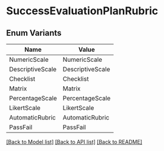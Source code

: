 # SuccessEvaluationPlanRubric

## Enum Variants

| Name | Value |
|---- | -----|
| NumericScale | NumericScale |
| DescriptiveScale | DescriptiveScale |
| Checklist | Checklist |
| Matrix | Matrix |
| PercentageScale | PercentageScale |
| LikertScale | LikertScale |
| AutomaticRubric | AutomaticRubric |
| PassFail | PassFail |


[[Back to Model list]](../README.md#documentation-for-models) [[Back to API list]](../README.md#documentation-for-api-endpoints) [[Back to README]](../README.md)


